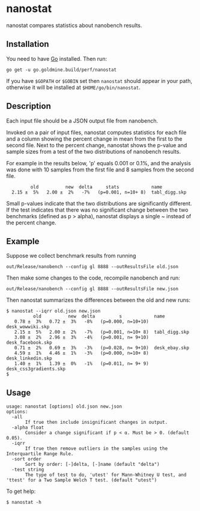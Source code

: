 # nanostat

nanostat compares statistics about nanobench results.

## Installation

You need to have [Go](https://golang.org) installed. Then run:

    go get -u go.goldmine.build/perf/nanostat

If you have `$GOPATH` or `$GOBIN` set then `nanostat` should appear in your
path, otherwise it will be installed at `$HOME/go/bin/nanostat`.

## Description

Each input file should be a JSON output file from nanobench.

Invoked on a pair of input files, nanostat computes statistics for each
file and a column showing the percent change in mean from the first to
the second file. Next to the percent change, nanostat shows the p-value
and sample sizes from a test of the two distributions of nanobench
results.

For example in the results below, 'p' equals 0.001 or 0.1%, and the
analysis was done with 10 samples from the first file and 8 samples from
the second file.

             old          new  delta     stats            name
      2.15 ±  5%   2.00 ±  2%   -7%   (p=0.001, n=10+ 8)  tabl_digg.skp

Small p-values indicate that the two distributions are
significantly different. If the test indicates that there was no
significant change between the two benchmarks (defined as p > alpha),
nanostat displays a single ~ instead of the percent change.

## Example

Suppose we collect benchmark results from running

    out/Release/nanobench --config gl 8888 --outResultsFile old.json

Then make some changes to the code, recompile nanobench and run:

    out/Release/nanobench --config gl 8888 --outResultsFile new.json

Then nanostat summarizes the differences between the old and new runs:

    $ nanostat --iqrr old.json new.json
              old          new  delta         s            name
       0.78 ±  3%   0.72 ±  3%   -8%   (p=0.000, n=10+10)  desk_wowwiki.skp
       2.15 ±  5%   2.00 ±  2%   -7%   (p=0.001, n=10+ 8)  tabl_digg.skp
       3.08 ±  2%   2.96 ±  3%   -4%   (p=0.001, n= 9+10)  desk_facebook.skp
       0.71 ±  2%   0.69 ±  3%   -3%   (p=0.028, n= 9+10)  desk_ebay.skp
       4.59 ±  1%   4.46 ±  1%   -3%   (p=0.000, n=10+ 8)  desk_linkedin.skp
       1.40 ±  1%   1.39 ±  0%   -1%   (p=0.011, n= 9+ 9)  desk_css3gradients.skp
    $

## Usage

    usage: nanostat [options] old.json new.json
    options:
      -all
           If true then include insignificant changes in output.
      -alpha float
           Consider a change significant if p < α. Must be > 0. (default 0.05).
      -iqrr
           If true then remove outliers in the samples using the Interquartile Range Rule.
      -sort order
           Sort by order: [-]delta, [-]name (default "delta")
      -test string
           The type of test to do, 'utest' for Mann-Whitney U test, and 'ttest' for a Two Sample Welch T test. (default "utest")

To get help:

    $ nanostat -h
